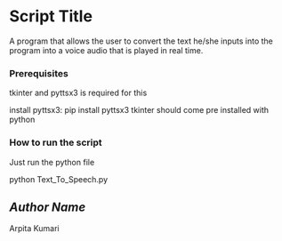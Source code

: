 # Script Title
A program that allows the user to convert the text he/she inputs into the program into a voice audio that is played in real time.

### Prerequisites
tkinter and pyttsx3 is required for this

install pyttsx3: pip install pyttsx3
tkinter should come pre installed with python

### How to run the script
Just run the python file

python Text_To_Speech.py


## *Author Name*
Arpita Kumari